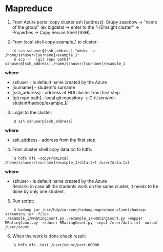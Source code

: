 # Mapreduce

1. From Azure portal copy cluster ssh [address].
    Grupy zasobów  -> "name of the group" (ex bigdata) -> enter to the "HDInsight cluster" -> Properties -> Copy Secure Shell (SSH).

2. From local shell copy example_1 to cluster:
```console
	$ ssh sshuser@[ssh_address] "mkdir -p /home/sshuser/[surname]/example_1"
	$ scp -r  [git repo path]* sshuser@[ssh_address]:/home/sshuser/[surname]/example_1
```
**where:**<br/>
* sshuser - is default name created by the Azure<br/>
* [surname] - student's surname
* [ssh_address] - address of HDI cluster from first step.
* [git repo path] - local git repository -> C:/Users/vdi-student/hadoop/example_1/

3. Login to the cluster:
```console
    $ ssh sshuser@[ssh_address]
```
**where:**<br/>
* ssh_address - address from the first step.

4. From cluster shell copy data.txt to hdfs:
```console 
    $ hdfs dfs -copyFromLocal /home/sshuser/[surname]/example_1/data.txt /user/data.txt
```
**where:**<br/>
* sshuser - is default name created by the Azure<br/>
Remark: in case all the students work on the same cluster, it needs to be done by only one student.

5. Run script:
```console
    $ hadoop jar /usr/hdp/current/hadoop-mapreduce-client/hadoop-streaming.jar -files ./example_1/MRatingCount.py,./example_1/RRatingCount.py -mapper MRatingCount.py -reducer RRatingCount.py -input /user/data.txt -output /user/count
```

6. When the work is done check result:
```console
    $ hdfs dfs -text /user/count/part-00000
```
